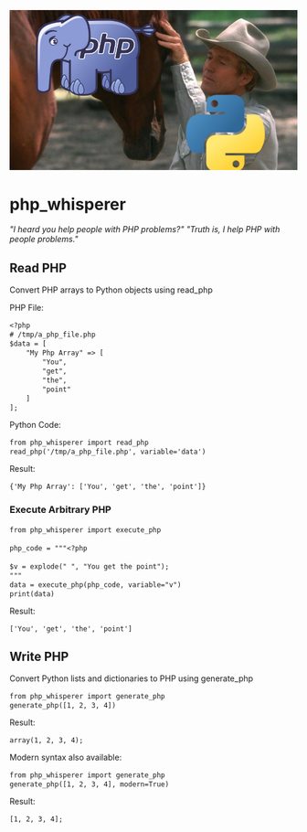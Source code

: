 ![PHP Whisperer](https://github.com/matthewnicol/php_whisperer/blob/master/php_whisperer.jpg?raw=true)

# php_whisperer

*"I heard you help people with PHP problems?" "Truth is, I help PHP with people problems."*

## Read PHP
Convert PHP arrays to Python objects using read_php

PHP File:
```
<?php
# /tmp/a_php_file.php
$data = [
    "My Php Array" => [
        "You",
        "get",
        "the",
        "point"
    ]
];
```
Python Code:
```
from php_whisperer import read_php
read_php('/tmp/a_php_file.php', variable='data')
```
Result:
```
{'My Php Array': ['You', 'get', 'the', 'point']}
```
### Execute Arbitrary PHP
```
from php_whisperer import execute_php

php_code = """<?php

$v = explode(" ", "You get the point");
"""
data = execute_php(php_code, variable="v")
print(data)
```
Result:
```
['You', 'get', 'the', 'point']
```
## Write PHP
Convert Python lists and dictionaries to PHP using generate_php

```
from php_whisperer import generate_php
generate_php([1, 2, 3, 4])
```
Result:
```
array(1, 2, 3, 4);
```
Modern syntax also available:
```
from php_whisperer import generate_php
generate_php([1, 2, 3, 4], modern=True)
```
Result:
```
[1, 2, 3, 4];
```
